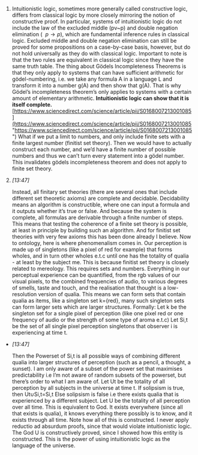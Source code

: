 1. Intuitionistic logic, sometimes more generally called constructive logic, differs from classical logic by more closely mirroring the notion of constructive proof. In particular, systems of intuitionistic logic do not include the law of the excluded middle (pv~p) and double negation elimination $(~~p→p)$, which are fundamental inference rules in classical logic. Excluded middle and double negation elimination can still be proved for some propositions on a case-by-case basis, however, but do not hold universally as they do with classical logic. Important to note is that the two rules are equivalent in classical logic since they have the same truth table. The thing about Gödels Incompleteness Theorems is that they only apply to systems that can have sufficient arithmetic for gödel-numbering, i.e. we take any formula A in a language L and transform it into a number g(A) and then show that g(A). That is why Gödel’s incompleteness theorem’s only applies to systems with a certain amount of elementary arithmetic. **Intuitionistic logic can show that it is itself complete.** [https://www.sciencedirect.com/science/article/pii/S0168007213001085](https://www.sciencedirect.com/science/article/pii/S0168007213001085 "https://www.sciencedirect.com/science/article/pii/S0168007213001085") What if we put a limit to numbers, and only include finite sets with a finite largest number (finitist set theory). Then we would have to actually construct each number, and we’d have a finite number of possible numbers and thus we can’t turn every statement into a gödel number. This invalidates gödels incompleteness theorem and does not apply to finite set theory.
    
2. _[_13:47_]_
    
    Instead, all finitary set theories (there are several ones that include different set theoretic axioms) are complete and decidable. Decidability means an algorithm is constructible, where one can input a formula and it outputs whether it’s true or false. And because the system is complete, all formulas are derivable through a finite number of steps. This means that testing the coherence of a finite set theory is possible, at least in principle by building such an algorithm. And for finitist set theories with very few axioms this has been done already I believe. Now to ontology, here is where phenomenalism comes in. Our perception is made up of singletons (like a pixel of red for example) that forms wholes, and in turn other wholes e.t.c until one has the totality of qualia - at least by the subject me. This is because finitist set theory is closely related to mereology. This requires sets and numbers. Everything in our perceptual experience can be quantified, from the rgb values of our visual pixels, to the combined frequencies of audio, to various degrees of smells, taste and touch, and the realisation that thought is a low-resolution version of qualia. This means we can form sets that contain qualia as items, like a singleton set k={red}, many such singleton sets can form larger sets which are larger structures. Formally: Let k be the singleton set for a single pixel of perception (like one pixel red or one frequency of audio or the strength of some type of aroma e.t.c) Let Si,t be the set of all single pixel perception singletons that observer i is experiencing at time t.
    

- _[_13:47_]_
    
    Then the Powerset of Si,t is all possible ways of combining different qualia into larger structures of perception (such as a pencil, a thought, a sunset). I am only aware of a subset of the power set that maximises predictability i.e I’m not aware of random subsets of the powerset, but there’s order to what I am aware of. Let Ut be the totality of all perception by all subjects in the universe at time t. If solipsism is true, then Ut∪Si,t=Si,t Else solipsism is false i.e there exists qualia that is experienced by a different subject. Let U be the totality of all perception over all time. This is equivalent to God. It exists everywhere (since all that exists is qualia), it knows everything there possibly is to know, and it exists through all time. Note how all of this is constructed. I never apply reductio ad absurdum proofs, since that would violate intuitionistic logic. The God U is constructively proved, since I showed how this entity is constructed. This is the power of using intuitionistic logic as the language of the universe.